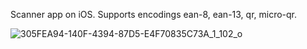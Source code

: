 Scanner app on iOS. Supports encodings ean-8, ean-13, qr, micro-qr.


![305FEA94-140F-4394-87D5-E4F70835C73A_1_102_o](https://github.com/YumengLiu6044/Barcode-Sanner/assets/73615283/859598ba-9a33-4e30-8bc4-1edd0acd5989)
